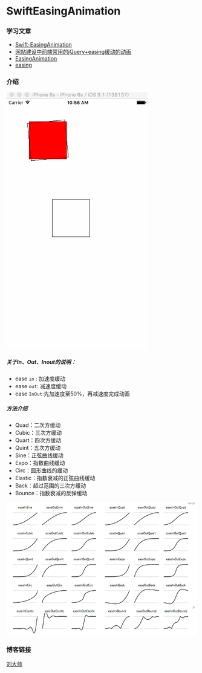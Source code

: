 # SwiftEasingAnimation  
### 学习文章  
*	[Swift-EasingAnimation](http://www.cnblogs.com/YouXianMing/p/4897752.html)
*	[网站建设中前端常用的jQuery+easing缓动的动画](http://www.weeeb.net/c879.html)
*	[EasingAnimation](https://github.com/YouXianMing/EasingAnimation)
*	[easing](http://gizma.com/easing/#l)  
  
### 介绍    
![image](/SwiftEasingAnimation.gif)
##### 关于In、Out、Inout的说明：  
*	ease `in` :  加速度缓动
*	ease `out`:  减速度缓动
*	ease `InOut`:先加速度至50%，再减速度完成动画  
  
##### 方法介绍  
*	Quad：二次方缓动
*	Cubic：三次方缓动
*	Quart：四次方缓动
*	Quint：五次方缓动
*	Sine：正弦曲线缓动
*	Expo：指数曲线缓动
*	Circ：圆形曲线的缓动
*	Elastic：指数衰减的正弦曲线缓动
*	Back：超过范围的三次方缓动
*	Bounce：指数衰减的反弹缓动    
  
![image](/easing.png)
  
### 博客链接  
[刘大帅](http://www.jianshu.com/users/09e77d340dcf/latest_articles)